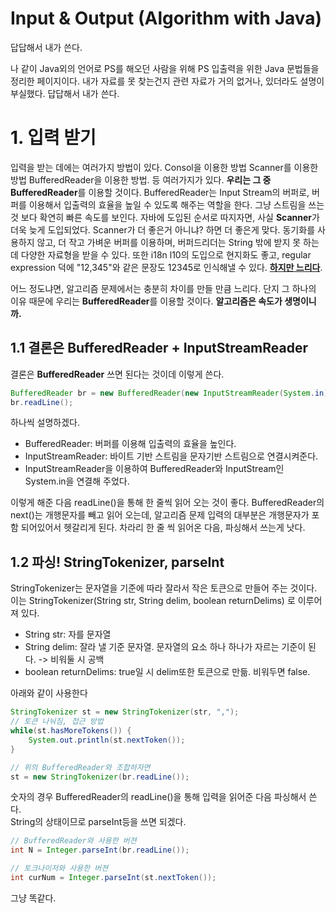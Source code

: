 Input & Output (Algorithm with Java)
==

답답해서 내가 쓴다.

나 같이 Java외의 언어로 PS를 해오던 사람을 위해 PS 입출력을 위한 Java 문법들을 정리한 페이지이다. 내가 자료를 못 찾는건지 관련 자료가 거의 없거나, 있더라도 설명이 부실했다. 답답해서 내가 쓴다.

# 1. 입력 받기
입력을 받는 데에는 여러가지 방법이 있다. Consol을 이용한 방법 Scanner를 이용한 방법 BufferedReader을 이용한 방법. 등 여러가지가 있다. **우리는 그 중 BufferedReader**를 이용할 것이다. BufferedReader는 Input Stream의 버퍼로, 버퍼를 이용해서 입출력의 효율을 높일 수 있도록 해주는 역할을 한다. 그냥 스트림을 쓰는 것 보다 확연히 빠른 속도를 보인다. 자바에 도입된 순서로 따지자면, 사실 **Scanner**가 더욱 늦게 도입되었다. Scanner가 더 좋은거 아니냐? 하면 더 좋은게 맞다. 동기화를 사용하지 않고, 더 작고 가벼운 버퍼를 이용하며, 버퍼드리더는 String 밖에 받지 못 하는데 다양한 자료형을 받을 수 있다. 또한 i18n l10의 도입으로 현지화도 좋고, regular expression 덕에 "12,345"와 같은 문장도 12345로 인식해낼 수 있다. <U>**하지만 느리다**</U>.    
    
어느 정도냐면, 알고리즘 문제에서는 충분히 차이를 만들 만큼 느리다. 단지 그 하나의 이유 때문에 우리는 **BufferedReader**를 이용할 것이다. **알고리즘은 속도가 생명이니까.**    

## 1.1 결론은 BufferedReader + InputStreamReader
결론은 **BufferedReader** 쓰면 된다는 것이데 이렇게 쓴다.
```Java
BufferedReader br = new BufferedReader(new InputStreamReader(System.in));
br.readLine();
```

하나씩 설명하겠다.
- BufferedReader: 버퍼를 이용해 입출력의 효율을 높인다.
- InputStreamReader: 바이트 기반 스트림을 문자기반 스트림으로 연결시켜준다.
- InputStreamReader을 이용하여 BufferedReader와 InputStream인 System.in을 연결해 주었다.    

이렇게 해준 다음 readLine()을 통해 한 줄씩 읽어 오는 것이 좋다. BufferedReader의 next()는 개행문자를 빼고 읽어 오는데, 알고리즘 문제 입력의 대부분은 개행문자가 포함 되어있어서 헷갈리게 된다. 차라리 한 줄 씩 읽어온 다음, 파싱해서 쓰는게 낫다.

## 1.2 파싱! StringTokenizer, parseInt

StringTokenizer는 문자열을 기준에 따라 잘라서 작은 토큰으로 만들어 주는 것이다. 이는 StringTokenizer(String str, String delim, boolean returnDelims) 로 이루어져 있다.
- String str: 자를 문자열
- String delim: 잘라 낼 기준 문자열. 문자열의 요소 하나 하나가 자르는 기준이 된다. -> 비워둘 시 공백
- boolean returnDelims: true일 시 delim또한 토큰으로 만듦. 비워두면 false.

아래와 같이 사용한다
```Java
StringTokenizer st = new StringTokenizer(str, ",");
// 토큰 나눠짐, 접근 방법
while(st.hasMoreTokens()) {
    System.out.println(st.nextToken());
}

// 위의 BufferedReader와 조합하자면
st = new StringTokenizer(br.readLine());
```

숫자의 경우 BufferedReader의 readLine()을 통해 입력을 읽어준 다음 파싱해서 쓴다.    
String의 상태이므로 parseInt등을 쓰면 되겠다.
```Java
// BufferedReader와 사용한 버젼
int N = Integer.parseInt(br.readLine());

// 토크나이저와 사용한 버젼
int curNum = Integer.parseInt(st.nextToken());
```
그냥 똑같다.
